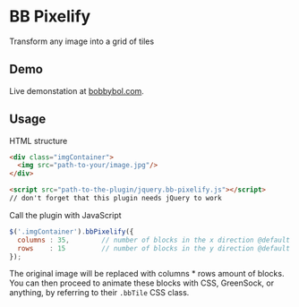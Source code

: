 # BB Pixelify
Transform any image into a grid of tiles

## Demo
Live demonstation at [bobbybol.com](http://bobbybol.com/plugins/bb-pixelify/).

## Usage

HTML structure
```html
<div class="imgContainer">
  <img src="path-to-your/image.jpg"/>
</div>

<script src="path-to-the-plugin/jquery.bb-pixelify.js"></script>
// don't forget that this plugin needs jQuery to work
```

Call the plugin with JavaScript
```javascript
$('.imgContainer').bbPixelify({ 
  columns : 35,        // number of blocks in the x direction @default 10 
  rows    : 15         // number of blocks in the y direction @default 10
});
```

The original image will be replaced with columns * rows amount of blocks.
You can then proceed to animate these blocks with CSS, GreenSock, or anything, by referring to their `.bbTile` CSS class. 
